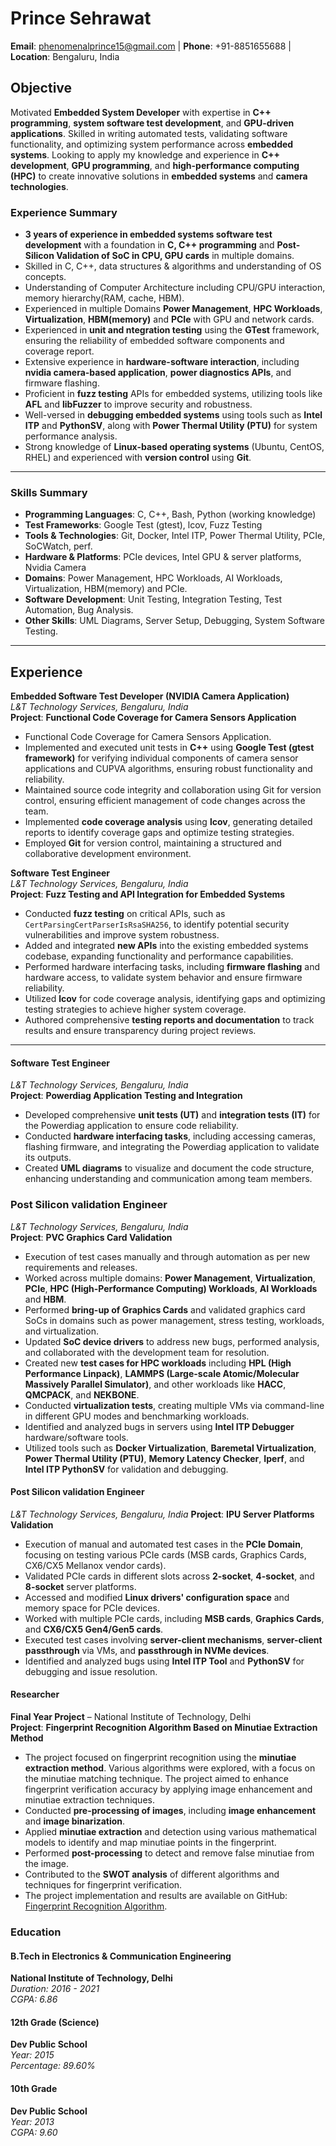 # Prince Sehrawat  
**Email**: phenomenalprince15@gmail.com | **Phone**: +91-8851655688 | **Location**: Bengaluru, India

## Objective
Motivated **Embedded System Developer** with expertise in **C++ programming**, **system software test development**, and **GPU-driven applications**. Skilled in writing automated tests, validating software functionality, and optimizing system performance across **embedded systems**. Looking to apply my knowledge and experience in **C++ development**, **GPU programming**, and **high-performance computing (HPC)** to create innovative solutions in **embedded systems** and **camera technologies**.

### Experience Summary
- **3 years of experience in embedded systems software test development** with a foundation in **C, C++ programming** and **Post-Silicon Validation of SoC in CPU, GPU cards** in multiple domains.
- Skilled in C, C++, data structures & algorithms and understanding of OS concepts.
- Understanding of Computer Architecture including CPU/GPU interaction, memory hierarchy(RAM, cache, HBM).
- Experienced in multiple Domains **Power Management**, **HPC Workloads**, **Virtualization**, **HBM(memory)** and **PCIe** with GPU and network cards.
- Experienced in **unit and ntegration testing** using the **GTest** framework, ensuring the reliability of embedded software components and coverage report.
- Extensive experience in **hardware-software interaction**, including **nvidia camera-based application**, **power diagnostics APIs**, and firmware flashing.
- Proficient in **fuzz testing** APIs for embedded systems, utilizing tools like **AFL** and **libFuzzer** to improve security and robustness.
- Well-versed in **debugging embedded systems** using tools such as **Intel ITP** and **PythonSV**, along with **Power Thermal Utility (PTU)** for system performance analysis.
- Strong knowledge of **Linux-based operating systems** (Ubuntu, CentOS, RHEL) and experienced with **version control** using **Git**.
---

### **Skills Summary**
- **Programming Languages**: C, C++, Bash, Python (working knowledge)
- **Test Frameworks**: Google Test (gtest), lcov, Fuzz Testing  
- **Tools & Technologies**: Git, Docker, Intel ITP, Power Thermal Utility, PCIe, SoCWatch, perf.
- **Hardware & Platforms**: PCIe devices, Intel GPU & server platforms, Nvidia Camera  
- **Domains**: Power Management, HPC Workloads, AI Workloads, Virtualization, HBM(memory) and PCIe.
- **Software Development**: Unit Testing, Integration Testing, Test Automation, Bug Analysis.
- **Other Skills**: UML Diagrams, Server Setup, Debugging, System Software Testing.
---

## Experience

**Embedded Software Test Developer (NVIDIA Camera Application)**  
*L&T Technology Services, Bengaluru, India*  
**Project**: **Functional Code Coverage for Camera Sensors Application**
- Functional Code Coverage for Camera Sensors Application.
- Implemented and executed unit tests in **C++** using **Google Test (gtest framework)** for verifying individual components of camera sensor applications and CUPVA algorithms, ensuring robust functionality and reliability.
- Maintained source code integrity and collaboration using Git for version control, ensuring efficient management of code changes across the team.
- Implemented **code coverage analysis** using **lcov**, generating detailed reports to identify coverage gaps and optimize testing strategies.  
- Employed **Git** for version control, maintaining a structured and collaborative development environment.  

**Software Test Engineer**  
*L&T Technology Services, Bengaluru, India*  
**Project**: **Fuzz Testing and API Integration for Embedded Systems**  
- Conducted **fuzz testing** on critical APIs, such as `CertParsingCertParserIsRsaSHA256`, to identify potential security vulnerabilities and improve system robustness.  
- Added and integrated **new APIs** into the existing embedded systems codebase, expanding functionality and performance capabilities.  
- Performed hardware interfacing tasks, including **firmware flashing** and hardware access, to validate system behavior and ensure firmware reliability.  
- Utilized **lcov** for code coverage analysis, identifying gaps and optimizing testing strategies to achieve higher system coverage.  
- Authored comprehensive **testing reports and documentation** to track results and ensure transparency during project reviews.  
---

#### **Software Test Engineer**
*L&T Technology Services, Bengaluru, India*   
**Project**: **Powerdiag Application Testing and Integration**  
- Developed comprehensive **unit tests (UT)** and **integration tests (IT)** for the Powerdiag application to ensure code reliability.  
- Conducted **hardware interfacing tasks**, including accessing cameras, flashing firmware, and integrating the Powerdiag application to validate its outputs.  
- Created **UML diagrams** to visualize and document the code structure, enhancing understanding and communication among team members.  

### Post Silicon validation Engineer
*L&T Technology Services, Bengaluru, India*  
**Project**: **PVC Graphics Card Validation**  
- Execution of test cases manually and through automation as per new requirements and releases.
- Worked across multiple domains: **Power Management**, **Virtualization**, **PCIe**, **HPC (High-Performance Computing) Workloads**, **AI Workloads** and **HBM**.
- Performed **bring-up of Graphics Cards** and validated graphics card SoCs in domains such as power management, stress testing, workloads, and virtualization.  
- Updated **SoC device drivers** to address new bugs, performed analysis, and collaborated with the development team for resolution.  
- Created new **test cases for HPC workloads** including **HPL (High Performance Linpack)**, **LAMMPS (Large-scale Atomic/Molecular Massively Parallel Simulator)**, and other workloads like **HACC**, **QMCPACK**, and **NEKBONE**.  
- Conducted **virtualization tests**, creating multiple VMs via command-line in different GPU modes and benchmarking workloads.  
- Identified and analyzed bugs in servers using **Intel ITP Debugger** hardware/software tools.  
- Utilized tools such as **Docker Virtualization**, **Baremetal Virtualization**, **Power Thermal Utility (PTU)**, **Memory Latency Checker**, **Iperf**, and **Intel ITP PythonSV** for validation and debugging.  

#### **Post Silicon validation Engineer**  
*L&T Technology Services, Bengaluru, India* 
**Project**: **IPU Server Platforms Validation**  
- Execution of manual and automated test cases in the **PCIe Domain**, focusing on testing various PCIe cards (MSB cards, Graphics Cards, CX6/CX5 Mellanox vendor cards).
- Validated PCIe cards in different slots across **2-socket**, **4-socket**, and **8-socket** server platforms.  
- Accessed and modified **Linux drivers' configuration space** and memory space for PCIe devices.  
- Worked with multiple PCIe cards, including **MSB cards**, **Graphics Cards**, and **CX6/CX5 Gen4/Gen5 cards**.  
- Executed test cases involving **server-client mechanisms**, **server-client passthrough** via VMs, and **passthrough in NVMe devices**.  
- Identified and analyzed bugs using **Intel ITP Tool** and **PythonSV** for debugging and issue resolution.  

#### **Researcher**
**Final Year Project** – National Institute of Technology, Delhi  
**Project**: **Fingerprint Recognition Algorithm Based on Minutiae Extraction Method**  
- The project focused on fingerprint recognition using the **minutiae extraction method**. Various algorithms were explored, with a focus on the minutiae matching technique. The project aimed to enhance fingerprint verification accuracy by applying image enhancement and minutiae extraction techniques.
- Conducted **pre-processing of images**, including **image enhancement** and **image binarization**.  
- Applied **minutiae extraction** and detection using various mathematical models to identify and map minutiae points in the fingerprint.  
- Performed **post-processing** to detect and remove false minutiae from the image.  
- Contributed to the **SWOT analysis** of different algorithms and techniques for fingerprint verification.  
- The project implementation and results are available on GitHub: [Fingerprint Recognition Algorithm](https://github.com/phenomenalprince15/Fingerprint-Recoginition).  

### Education
#### **B.Tech in Electronics & Communication Engineering**  
**National Institute of Technology, Delhi**  
*Duration: 2016 - 2021*  
*CGPA: 6.86*  

#### **12th Grade (Science)**  
**Dev Public School**  
*Year: 2015*  
*Percentage: 89.60%*  

#### **10th Grade**  
**Dev Public School**  
*Year: 2013*  
*CGPA: 9.60*  
